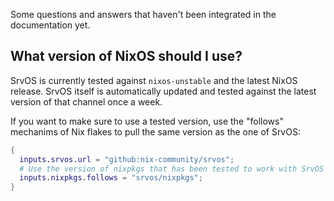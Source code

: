 Some questions and answers that haven't been integrated in the documentation yet.

## What version of NixOS should I use?

SrvOS is currently tested against `nixos-unstable` and the latest NixOS release. SrvOS itself is automatically updated and tested against the latest version of that channel once a week.

If you want to make sure to use a tested version, use the "follows" mechanims of Nix flakes to pull the same version as the one of SrvOS:

```nix
{
  inputs.srvos.url = "github:nix-community/srvos";
  # Use the version of nixpkgs that has been tested to work with SrvOS
  inputs.nixpkgs.follows = "srvos/nixpkgs";
}
```
